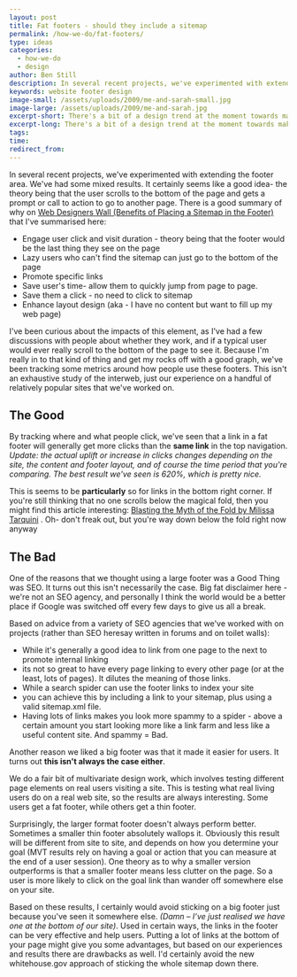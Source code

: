 ```yaml
---
layout: post
title: Fat footers - should they include a sitemap
permalink: /how-we-do/fat-footers/
type: ideas
categories:
  - how-we-do
  - design
author: Ben Still
description: In several recent projects, we've experimented with extending the footer area. We've had some mixed results.
keywords: website footer design
image-small: /assets/uploads/2009/me-and-sarah-small.jpg
image-large: /assets/uploads/2009/me-and-sarah.jpg
excerpt-short: There's a bit of a design trend at the moment towards making more of the footer area at the bottom of your site.
excerpt-long: There's a bit of a design trend at the moment towards making more of the footer area at the bottom of your site. Rather than just having a few links and a copyright statement, some sites are starting to add more elements to their footer area as a way of helping users navigate.
tags:
time:
redirect_from:
---
```


In several recent projects, we've experimented with extending the footer area. We've had some mixed results. It certainly seems like a good idea- the theory being that the user scrolls to the bottom of the page and gets a prompt or call to action to go to another page. There is a good summary of why on [Web Designers Wall (Benefits of Placing a Sitemap in the Footer)](http://www.webdesignerwall.com/trends/modern-sitemap-and-footer/) that I've summarised here:

- Engage user click and visit duration - theory being that the footer would be the last thing they see on the page
- Lazy users who can't find the sitemap can just go to the bottom of the page
- Promote specific links
- Save user's time- allow them to quickly jump from page to page.
- Save them a click - no need to click to sitemap
- Enhance layout design (aka - I have no content but want to fill up my web page)

I've been curious about the impacts of this element, as I've had a few discussions with people about whether they work, and if a typical user would ever really scroll to the bottom of the page to see it. Because I'm really in to that kind of thing and get my rocks off with a good graph, we've been tracking some metrics around how people use these footers. This isn't an exhaustive study of the interweb, just our experience on a handful of relatively popular sites that we've worked on.

## The Good

By tracking where and what people click, we've seen that a link in a fat footer will generally get more clicks than the **same link** in the top navigation. *Update: the actual uplift or increase in clicks changes depending on the site, the content and footer layout, and of course the time period that you're comparing. The best result we've seen is 620%, which is pretty nice.*

This is seems to be **particularly** so for links in the bottom right corner. If you're still thinking that no one scrolls below the magical fold, then you might find this article interesting: [Blasting the Myth of the Fold by Milissa Tarquini](http://www.boxesandarrows.com/view/blasting-the-myth-of) . Oh- don't freak out, but you're way down below the fold right now anyway

## The Bad

One of the reasons that we thought using a large footer was a Good Thing was SEO. It turns out this isn't necessarily the case. Big fat disclaimer here - we're not an SEO agency, and personally I think the world would be a better place if Google was switched off every few days to give us all a break.

Based on advice from a variety of SEO agencies that we've worked with on projects (rather than SEO heresay written in forums and on toilet walls):

- While it's generally a good idea to link from one page to the next to promote internal linking
- its not so great to have every page linking to every other page (or at the least, lots of pages). It dilutes the meaning of those links.
- While a search spider can use the footer links to index your site
- you can achieve this by including a link to your sitemap, plus using a valid sitemap.xml file.
- Having lots of links makes you look more spammy to a spider - above a certain amount you start looking more like a link farm and less like a useful content site. And spammy = Bad.

Another reason we liked a big footer was that it made it easier for users. It turns out **this isn't always the case either**.

We do a fair bit of multivariate design work, which involves testing different page elements on real users visiting a site. This is testing what real living users do on a real web site, so the results are always interesting. Some users get a fat footer, while others get a thin footer.

Surprisingly, the larger format footer doesn't always perform better. Sometimes a smaller thin footer absolutely wallops it. Obviously this result will be different from site to site, and depends on how you determine your goal (MVT results rely on having a goal or action that you can measure at the end of a user session). One theory as to why a smaller version outperforms is that a smaller footer means less clutter on the page. So a user is more likely to click on the goal link than wander off somewhere else on your site.

Based on these results, I certainly would avoid sticking on a big footer just because you've seen it somewhere else. *(Damn – I’ve just realised we have one at the bottom of our site)*. Used in certain ways, the links in the footer can be very effective and help users. Putting a lot of links at the bottom of your page might give you some advantages, but based on our experiences and results there are drawbacks as well. I'd certainly avoid the new whitehouse.gov approach of sticking the whole sitemap down there.
